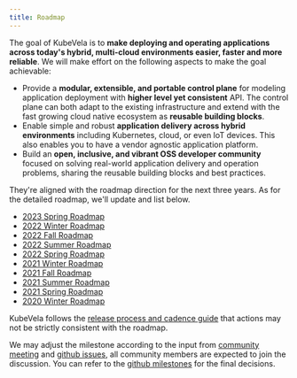 ```yaml
---
title: Roadmap
---
```


The goal of KubeVela is to **make deploying and operating applications across today's hybrid, multi-cloud environments easier, faster and more reliable**. We will make effort on the following aspects to make the goal achievable:

* Provide a **modular, extensible, and portable control plane** for modeling application deployment with **higher level yet consistent** API. The control plane can both adapt to the existing infrastructure and extend with the fast growing cloud native ecosystem as **reusable building blocks**.
* Enable simple and robust **application delivery across hybrid environments** including Kubernetes, cloud, or even IoT devices. This also enables you to have a vendor agnostic application platform.
* Build an **open, inclusive, and vibrant OSS developer community** focused on solving real-world application delivery and operation problems, sharing the reusable building blocks and best practices.

They're aligned with the roadmap direction for the next three years. As for the detailed roadmap, we'll update and list below.

- [2023 Spring Roadmap](./2023-03-roadmap)
- [2022 Winter Roadmap](./2022-12-roadmap)
- [2022 Fall Roadmap](./2022-09-roadmap)
- [2022 Summer Roadmap](./2022-06-roadmap)
- [2022 Spring Roadmap](./2022-03-roadmap)
- [2021 Winter Roadmap](./2021-12-roadmap)
- [2021 Fall Roadmap](./2021-09-roadmap)
- [2021 Summer Roadmap](./2021-06-roadmap)
- [2021 Spring Roadmap](./2021-03-roadmap)
- [2020 Winter Roadmap](./2020-12-roadmap)

KubeVela follows the [release process and cadence guide](../contributor/release-process) that actions may not be strictly consistent with the roadmap. 

We may adjust the milestone according to the input from [community meeting](https://github.com/kubevela/community#community-meetings) and [github issues](https://github.com/kubevela/kubevela/issues), all community members are expected to join the discussion. You can refer to the [github milestones](https://github.com/kubevela/kubevela/milestones) for the final decisions.